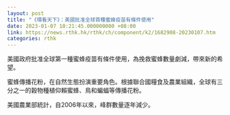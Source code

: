 ```yaml
---
layout: post
title: "《環看天下》：美國批准全球首種蜜蜂疫苗有條件使用"
date: 2023-01-07 10:21:45.000000000 +08:00
link: https://news.rthk.hk/rthk/ch/component/k2/1682908-20230107.htm
categories: rthk
---
```


美國政府批准全球第一種蜜蜂疫苗有條件使用，為挽救蜜蜂數量劇減，帶來新的希望。

蜜蜂傳播花粉，在自然生態扮演重要角色。根據聯合國糧食及農業組織，全球有三分之一的穀物種植仰賴蜜蜂、鳥和蝙蝠等傳播花粉。

美國農業部統計，自2006年以來，峰群數量逐年減少。
